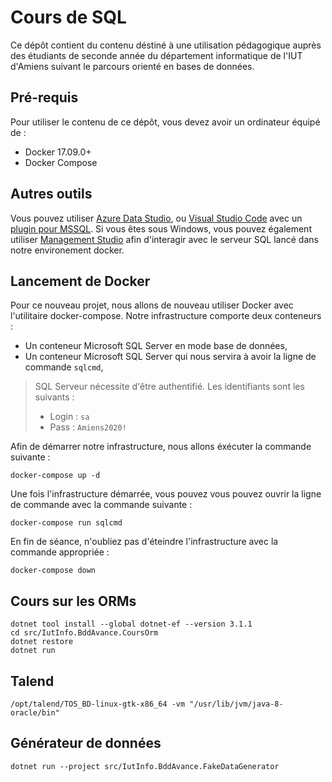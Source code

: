 Cours de SQL
============

Ce dépôt contient du contenu déstiné à une utilisation pédagogique auprès des étudiants de seconde année du département informatique de l'IUT d'Amiens suivant le parcours orienté en bases de données.

Pré-requis
----------

Pour utiliser le contenu de ce dépôt, vous devez avoir un ordinateur équipé de :

- Docker 17.09.0+
- Docker Compose

Autres outils
-------------

Vous pouvez utiliser [Azure Data Studio](https://docs.microsoft.com/fr-fr/sql/azure-data-studio/download?view=sql-server-ver15), ou [Visual Studio Code](https://code.visualstudio.com/) avec un [plugin pour MSSQL](https://docs.microsoft.com/fr-fr/sql/visual-studio-code/sql-server-develop-use-vscode?view=sql-server-ver15). Si vous êtes sous Windows, vous pouvez également utiliser [Management Studio](https://docs.microsoft.com/en-us/sql/ssms/download-sql-server-management-studio-ssms?view=sql-server-2017) afin d'interagir avec le serveur SQL lancé dans notre environement docker.

Lancement de Docker
-------------------

Pour ce nouveau projet, nous allons de nouveau utiliser Docker avec l'utilitaire docker-compose. Notre infrastructure comporte deux conteneurs :
- Un conteneur Microsoft SQL Server en mode base de données,
- Un conteneur Microsoft SQL Server qui nous servira à avoir la ligne de commande `sqlcmd`,

> SQL Serveur nécessite d'être authentifié. Les identifiants sont les suivants :
>
> - Login : `sa`
> - Pass  : `Amiens2020!`

Afin de démarrer notre infrastructure, nous allons éxécuter la commande suivante :

```
docker-compose up -d
```

Une fois l'infrastructure démarrée, vous pouvez vous pouvez ouvrir la ligne de commande avec la commande suivante :

```
docker-compose run sqlcmd
```

En fin de séance, n'oubliez pas d'éteindre l'infrastructure avec la commande appropriée :

```
docker-compose down
```

Cours sur les ORMs
------------------

```
dotnet tool install --global dotnet-ef --version 3.1.1
cd src/IutInfo.BddAvance.CoursOrm
dotnet restore
dotnet run
```

Talend
------

```
/opt/talend/TOS_BD-linux-gtk-x86_64 -vm "/usr/lib/jvm/java-8-oracle/bin"
```

Générateur de données
---------------------

```
dotnet run --project src/IutInfo.BddAvance.FakeDataGenerator
```
